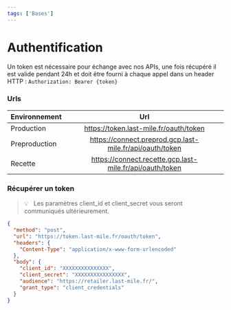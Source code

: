 ```yaml
---
tags: ['Bases']
---
```


# Authentification

Un token est nécessaire pour échange avec nos APIs, une fois récupéré il est valide pendant 24h et doit être fourni à chaque appel dans un header HTTP : `Authorization: Bearer {token}`

### Urls

| Environnement |                             Url                            |
| ------------- | :--------------------------------------------------------: |
| Production    |          <https://token.last-mile.fr/oauth/token>          |
| Preproduction | <https://connect.preprod.gcp.last-mile.fr/api/oauth/token> |
| Recette       | <https://connect.recette.gcp.last-mile.fr/api/oauth/token> |

### Récupérer un token

<!-- theme: info -->

> 💡     Les paramètres client_id et client_secret vous seront communiqués ultérieurement. 

```json http
{
  "method": "post",
  "url": "https://token.last-mile.fr/oauth/token",
  "headers": {
    "Content-Type": "application/x-www-form-urlencoded"
  },
  "body": {
    "client_id": "XXXXXXXXXXXXXXX",
    "client_secret": "XXXXXXXXXXXXXXXX",
    "audience": "https://retailer.last-mile.fr/",
    "grant_type": "client_credentials"
  }
}
```
